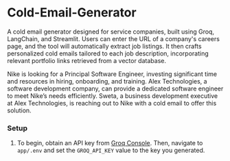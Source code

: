 # Cold-Email-Generator
A cold email generator designed for service companies, built using Groq, LangChain, and Streamlit. Users can enter the URL of a company's careers page, and the tool will automatically extract job listings. It then crafts personalized cold emails tailored to each job description, incorporating relevant portfolio links retrieved from a vector database.


Nike is looking for a Principal Software Engineer, investing significant time and resources in hiring, onboarding, and training. Alex Technologies, a software development company, can provide a dedicated software engineer to meet Nike’s needs efficiently. Sweta, a business development executive at Alex Technologies, is reaching out to Nike with a cold email to offer this solution.


### Setup  
1. To begin, obtain an API key from [Groq Console](https://console.groq.com/keys). Then, navigate to `app/.env` and set the `GROQ_API_KEY` value to the key you generated.













